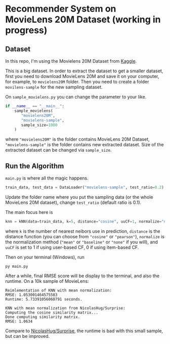 # Recommender System on MovieLens 20M Dataset (working in progress)

## Dataset
In this repo, I'm using the Movielens 20M Dataset from [Kaggle](https://www.kaggle.com/grouplens/movielens-20m-dataset).

This is a big dataset.
In order to extract the dataset to get a smaller dataset, first you need to download MovieLens 20M and save it on your computer, for example, to `movielens20M` folder.
Then you need to create a folder `movilens-sample` for the new sampling dataset.

On `sample_movielens.py` you can change the parameter to your like.

```python
if __name__ == "__main__":
    sample_movielens(
       "movielens20M",
       "movielens-sample",
       sample_size=1000
    )
```

where `"movielens20M"` is the folder contains MovieLens 20M Dataset, `"movielens-sample"` is the folder contains new extracted dataset.
Size of the extracted dataset can be changed via `sample_size`.

## Run the Algorithm
`main.py` is where all the magic happens.

```python
train_data, test_data = DataLoader("movielens-sample", test_ratio=0.2).load()
```

Update the folder name where you put the sampling data (or the whole MovieLens 20M dataset), change `test_ratio` (default ratio is 0.1).

The main focus here is
```python
knn = kNN(data=train_data, k=5, distance="cosine", uuCF=1, normalize="none")
```
where `k` is the number of nearest neibors use in prediction,
`distance` is the distance function (you can choose from `"cosine"` or `"pearson"`),
`normalize` is the normalization method (`"mean"` or `"baseline"` or `"none"` if you will),
and `uuCF` is set to 1 if using user-based CF, 0 if using item-based CF.

Then on your terminal (Windows), run
```
py main.py
```

After a while, final RMSE score will be display to the terminal, and also the runtime.
On a 10k sample of MovieLens:
```
Reimlementation of KNN with mean normalization:
RMSE: 1.053001464575583
Runtime: 5.73391056060791 seconds.

KNN with mean normalization from NicolasHug/Surprise:
Computing the cosine similarity matrix...
Done computing similarity matrix.
RMSE: 1.0634
```
Compare to [NicolasHug/Surprise](https://github.com/NicolasHug/Surprise), the runtime is bad with this small sample, but can be improved.
